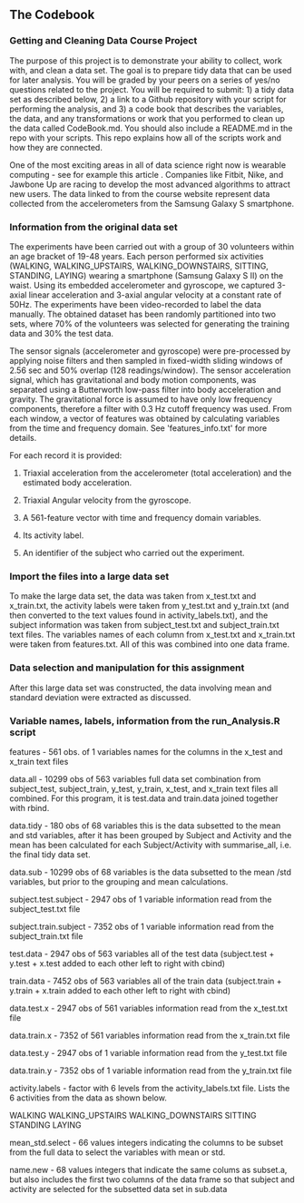 ﻿## The Codebook

### Getting and Cleaning Data Course Project

The purpose of this project is to demonstrate your ability to collect, work with, and clean a data set. The goal is to prepare tidy data that can be used for later analysis. You will be graded by your peers on a series of yes/no questions related to the project. You will be required to submit: 1) a tidy data set as described below, 2) a link to a Github repository with your script for performing the analysis, and 3) a code book that describes the variables, the data, and any transformations or work that you performed to clean up the data called CodeBook.md. You should also include a README.md in the repo with your scripts. This repo explains how all of the scripts work and how they are connected.

One of the most exciting areas in all of data science right now is wearable computing - see for example this article . Companies like Fitbit, Nike, and Jawbone Up are racing to develop the most advanced algorithms to attract new users. The data linked to from the course website represent data collected from the accelerometers from the Samsung Galaxy S smartphone. 

### Information from the original data set

The experiments have been carried out with a group of 30 volunteers within an age bracket of 19-48 years. Each person performed six activities (WALKING, WALKING_UPSTAIRS, WALKING_DOWNSTAIRS, SITTING, STANDING, LAYING) wearing a smartphone (Samsung Galaxy S II) on the waist. Using its embedded accelerometer and gyroscope, we captured 3-axial linear acceleration and 3-axial angular velocity at a constant rate of 50Hz. The experiments have been video-recorded to label the data manually. The obtained dataset has been randomly partitioned into two sets, where 70% of the volunteers was selected for generating the training data and 30% the test data.

The sensor signals (accelerometer and gyroscope) were pre-processed by applying noise filters and then sampled in fixed-width sliding windows of 2.56 sec and 50% overlap (128 readings/window). The sensor acceleration signal, which has gravitational and body motion components, was separated using a Butterworth low-pass filter into body acceleration and gravity. The gravitational force is assumed to have only low frequency components, therefore a filter with 0.3 Hz cutoff frequency was used. From each window, a vector of features was obtained by calculating variables from the time and frequency domain. See 'features_info.txt' for more details.

For each record it is provided:

 1. Triaxial acceleration from the accelerometer (total acceleration) and the estimated body acceleration.

 2. Triaxial Angular velocity from the gyroscope.

 3. A 561-feature vector with time and frequency domain variables.

 4. Its activity label.

 5. An identifier of the subject who carried out the experiment.


### Import the files into a large data set

To make the large data set, the data was taken from x_test.txt and x_train.txt, the activity labels were taken from y_test.txt and y_train.txt (and then converted to the text values found in activity_labels.txt), and the subject information was taken from subject_test.txt and subject_train.txt text files. The variables names of each column from x_test.txt and x_train.txt were taken from features.txt. All of this was combined into one data frame.


### Data selection and manipulation for this assignment

After this large data set was constructed, the data involving mean and standard deviation were extracted as discussed.


### Variable names, labels, information from the run_Analysis.R script

features - 561 obs. of 1 variables names for the columns in the x_test and x_train text files

data.all - 10299 obs of 563 variables full data set combination from subject_test, subject_train, y_test, y_train, x_test, and x_train text files all combined. For this program, it is test.data and train.data joined together with rbind.

data.tidy - 180 obs of 68 variables this is the data subsetted to the mean and std variables, after it has been grouped by Subject and Activity and the mean has been calculated for each Subject/Activity with summarise_all, i.e. the final tidy data set.

data.sub - 10299 obs of 68 variables is the data subsetted to the mean /std variables, but prior to the grouping and mean calculations.

subject.test.subject - 2947 obs of 1 variable information read from the subject_test.txt file

subject.train.subject - 7352 obs of 1 variable information read from the subject_train.txt file

test.data - 2947 obs of 563 variables all of the test data (subject.test + y.test + x.test added to each other left to right with cbind)

train.data - 7452 obs of 563 variables all of the train data (subject.train + y.train + x.train added to each other left to right with cbind)

data.test.x - 2947 obs of 561 variables information read from the x_test.txt file

data.train.x - 7352 of 561 variables information read from the x_train.txt file

data.test.y - 2947 obs of 1 variable information read from the y_test.txt file

data.train.y - 7352 obs of 1 variable information read from the y_train.txt file

activity.labels - factor with 6 levels from the activity_labels.txt file. Lists the 6 activities from the data as shown below.

WALKING WALKING_UPSTAIRS WALKING_DOWNSTAIRS SITTING
STANDING LAYING

mean_std.select - 66 values integers indicating the columns to be subset from the full data to select the variables with mean or std.

name.new - 68 values integers that indicate the same colums as subset.a, but also includes the first two columns of the data frame so that subject and activity are selected for the subsetted data set in sub.data